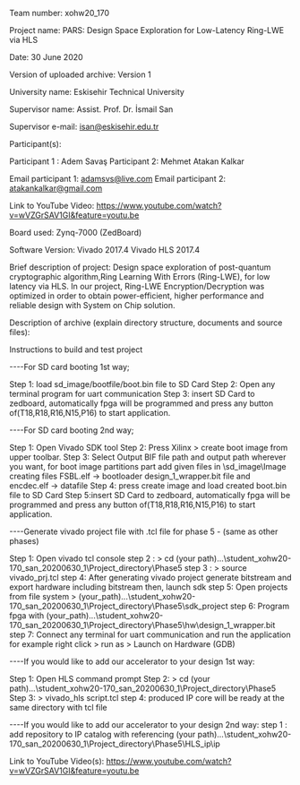Team number: xohw20_170

Project name: PARS: Design Space Exploration for Low-Latency Ring-LWE via HLS

Date: 30 June 2020

Version of uploaded archive: Version 1

 

University name: Eskisehir Technical University	

Supervisor name: Assist. Prof. Dr. İsmail San

Supervisor e-mail: isan@eskisehir.edu.tr

Participant(s):

Participant 1 : Adem Savaş 
Participant 2:  Mehmet Atakan Kalkar

Email participant 1: adamsvs@live.com
Email participant 2: atakankalkar@gmail.com

Link to YouTube Video: https://www.youtube.com/watch?v=wVZGrSAV1GI&feature=youtu.be
 

Board used: Zynq-7000 (ZedBoard)

Software Version: Vivado 2017.4
		  Vivado HLS 2017.4

Brief description of project:
Design space exploration of post-quantum cryptographic algorithm,Ring Learning With Errors (Ring-LWE), for low latency via HLS.
In our project, Ring-LWE Encryption/Decryption was optimized in order to obtain power-efficient, higher performance 
and reliable design with System on Chip solution.




 

Description of archive (explain directory structure, documents and source files):

Instructions to build and test project

----For SD card booting 1st way;

Step 1: load sd_image/bootfile/boot.bin file to SD Card
Step 2: Open any terminal program for uart communication
Step 3: insert SD Card to zedboard, automatically fpga will be programmed
 and press any button of(T18,R18,R16,N15,P16) to start application.

----For SD card booting 2nd way;

Step 1: Open Vivado SDK tool
Step 2: Press Xilinx > create boot image from upper toolbar.
Step 3: Select Output BIF file path and output path wherever you want, for boot image partitions part
add given files in \sd_image\Image creating files
FSBL.elf -> bootloader
design_1_wrapper.bit file and encdec.elf -> datafile
Step 4: press create image and load created boot.bin file to SD Card
Step 5:insert SD Card to zedboard, automatically fpga will be programmed
 and press any button of(T18,R18,R16,N15,P16) to start application.

----Generate vivado project file with .tcl file for phase 5 - (same as other phases)

Step 1: Open vivado tcl console
step 2 :  > cd (your path)...\student_xohw20-170_san_20200630_1\Project_directory\Phase5
step 3 :  > source vivado_prj.tcl
step 4: After generating vivado project  generate bitstream and export hardware including bitstream then, launch sdk
step 5: Open projects from file system > (your_path)...\student_xohw20-170_san_20200630_1\Project_directory\Phase5\sdk_project
step 6: Program fpga with (your_path)...\student_xohw20-170_san_20200630_1\Project_directory\Phase5\hw\design_1_wrapper.bit
step 7: Connect any terminal for uart communication and run the application 
	for example right click > run as > Launch on Hardware (GDB)


----If you would like to add our accelerator to your design 1st way:

Step 1: Open HLS command prompt
Step 2:  > cd (your path)...\student_xohw20-170_san_20200630_1\Project_directory\Phase5
Step 3:  > vivado_hls script.tcl
step 4: produced IP core will be ready at the same directory with tcl file

----If you would like to add our accelerator to your design 2nd way:
step 1 : add repository to IP catalog with referencing
 				(your path)...\student_xohw20-170_san_20200630_1\Project_directory\Phase5\HLS_ip\ip

Link to YouTube Video(s): https://www.youtube.com/watch?v=wVZGrSAV1GI&feature=youtu.be
